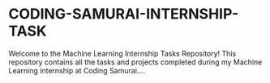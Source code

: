 # CODING-SAMURAI-INTERNSHIP-TASK
Welcome to the Machine Learning Internship Tasks Repository! This repository contains all the tasks and projects completed during my  Machine Learning internship at Coding Samurai....
